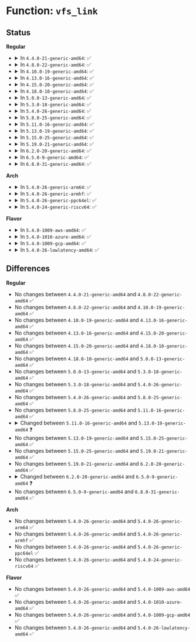 # Function: <code>vfs_link</code>

## Status
<b>Regular</b>
<ul>
<li>
<details>
<summary>In <code>4.4.0-21-generic-amd64</code>: ✅</summary>

```c
int vfs_link(struct dentry * old_dentry, struct inode * dir, struct dentry * new_dentry, struct inode * * delegated_inode)
```

```json
{
  "name": "vfs_link",
  "collision_type": "Unique Global",
  "inline_type": "No",
  "funcs": [
    {
      "addr": 18446744071581042432,
      "name": "vfs_link",
      "external": true,
      "loc": "fs/namei.c:4004",
      "file": "fs/namei.c",
      "inline": "seen, unknown",
      "caller_inline": [],
      "caller_func": [
        "fs/namei.c:SyS_link",
        "fs/ecryptfs/inode.c:ecryptfs_link"
      ]
    }
  ],
  "symbols": [
    {
      "addr": 18446744071581042432,
      "name": "vfs_link",
      "section": ".text",
      "bind": "STB_GLOBAL",
      "size": 647
    }
  ]
}
```
</details>
</li>
<li>
<details>
<summary>In <code>4.8.0-22-generic-amd64</code>: ✅</summary>

```c
int vfs_link(struct dentry * old_dentry, struct inode * dir, struct dentry * new_dentry, struct inode * * delegated_inode)
```

```json
{
  "name": "vfs_link",
  "collision_type": "Unique Global",
  "inline_type": "No",
  "funcs": [
    {
      "addr": 18446744071581208688,
      "name": "vfs_link",
      "external": true,
      "loc": "fs/namei.c:4147",
      "file": "fs/namei.c",
      "inline": "seen, unknown",
      "caller_inline": [],
      "caller_func": [
        "fs/namei.c:SyS_link",
        "fs/ecryptfs/inode.c:ecryptfs_link"
      ]
    }
  ],
  "symbols": [
    {
      "addr": 18446744071581208688,
      "name": "vfs_link",
      "section": ".text",
      "bind": "STB_GLOBAL",
      "size": 814
    }
  ]
}
```
</details>
</li>
<li>
<details>
<summary>In <code>4.10.0-19-generic-amd64</code>: ✅</summary>

```c
int vfs_link(struct dentry * old_dentry, struct inode * dir, struct dentry * new_dentry, struct inode * * delegated_inode)
```

```json
{
  "name": "vfs_link",
  "collision_type": "Unique Global",
  "inline_type": "No",
  "funcs": [
    {
      "addr": 18446744071581286176,
      "name": "vfs_link",
      "external": true,
      "loc": "fs/namei.c:4104",
      "file": "fs/namei.c",
      "inline": "seen, unknown",
      "caller_inline": [],
      "caller_func": [
        "fs/namei.c:SyS_link",
        "fs/ecryptfs/inode.c:ecryptfs_link"
      ]
    }
  ],
  "symbols": [
    {
      "addr": 18446744071581286176,
      "name": "vfs_link",
      "section": ".text",
      "bind": "STB_GLOBAL",
      "size": 814
    }
  ]
}
```
</details>
</li>
<li>
<details>
<summary>In <code>4.13.0-16-generic-amd64</code>: ✅</summary>

```c
int vfs_link(struct dentry * old_dentry, struct inode * dir, struct dentry * new_dentry, struct inode * * delegated_inode)
```

```json
{
  "name": "vfs_link",
  "collision_type": "Unique Global",
  "inline_type": "No",
  "funcs": [
    {
      "addr": 18446744071581337856,
      "name": "vfs_link",
      "external": true,
      "loc": "fs/namei.c:4169",
      "file": "fs/namei.c",
      "inline": "seen, unknown",
      "caller_inline": [],
      "caller_func": [
        "fs/namei.c:SyS_link",
        "fs/ecryptfs/inode.c:ecryptfs_link"
      ]
    }
  ],
  "symbols": [
    {
      "addr": 18446744071581337856,
      "name": "vfs_link",
      "section": ".text",
      "bind": "STB_GLOBAL",
      "size": 826
    }
  ]
}
```
</details>
</li>
<li>
<details>
<summary>In <code>4.15.0-20-generic-amd64</code>: ✅</summary>

```c
int vfs_link(struct dentry * old_dentry, struct inode * dir, struct dentry * new_dentry, struct inode * * delegated_inode)
```

```json
{
  "name": "vfs_link",
  "collision_type": "Unique Global",
  "inline_type": "No",
  "funcs": [
    {
      "addr": 18446744071581478896,
      "name": "vfs_link",
      "external": true,
      "loc": "fs/namei.c:4165",
      "file": "fs/namei.c",
      "inline": "seen, unknown",
      "caller_inline": [],
      "caller_func": [
        "fs/namei.c:SyS_link",
        "fs/ecryptfs/inode.c:ecryptfs_link"
      ]
    }
  ],
  "symbols": [
    {
      "addr": 18446744071581478896,
      "name": "vfs_link",
      "section": ".text",
      "bind": "STB_GLOBAL",
      "size": 835
    }
  ]
}
```
</details>
</li>
<li>
<details>
<summary>In <code>4.18.0-10-generic-amd64</code>: ✅</summary>

```c
int vfs_link(struct dentry * old_dentry, struct inode * dir, struct dentry * new_dentry, struct inode * * delegated_inode)
```

```json
{
  "name": "vfs_link",
  "collision_type": "Unique Global",
  "inline_type": "No",
  "funcs": [
    {
      "addr": 18446744071581637216,
      "name": "vfs_link",
      "external": true,
      "loc": "fs/namei.c:4205",
      "file": "fs/namei.c",
      "inline": "seen, unknown",
      "caller_inline": [],
      "caller_func": [
        "fs/namei.c:do_linkat",
        "fs/ecryptfs/inode.c:ecryptfs_link"
      ]
    }
  ],
  "symbols": [
    {
      "addr": 18446744071581637216,
      "name": "vfs_link",
      "section": ".text",
      "bind": "STB_GLOBAL",
      "size": 851
    }
  ]
}
```
</details>
</li>
<li>
<details>
<summary>In <code>5.0.0-13-generic-amd64</code>: ✅</summary>

```c
int vfs_link(struct dentry * old_dentry, struct inode * dir, struct dentry * new_dentry, struct inode * * delegated_inode)
```

```json
{
  "name": "vfs_link",
  "collision_type": "Unique Global",
  "inline_type": "No",
  "funcs": [
    {
      "addr": 18446744071581725424,
      "name": "vfs_link",
      "external": true,
      "loc": "fs/namei.c:4194",
      "file": "fs/namei.c",
      "inline": "seen, unknown",
      "caller_inline": [],
      "caller_func": [
        "fs/namei.c:do_linkat",
        "fs/ecryptfs/inode.c:ecryptfs_link"
      ]
    }
  ],
  "symbols": [
    {
      "addr": 18446744071581725424,
      "name": "vfs_link",
      "section": ".text",
      "bind": "STB_GLOBAL",
      "size": 851
    }
  ]
}
```
</details>
</li>
<li>
<details>
<summary>In <code>5.3.0-18-generic-amd64</code>: ✅</summary>

```c
int vfs_link(struct dentry * old_dentry, struct inode * dir, struct dentry * new_dentry, struct inode * * delegated_inode)
```

```json
{
  "name": "vfs_link",
  "collision_type": "Unique Global",
  "inline_type": "No",
  "funcs": [
    {
      "addr": 18446744071581843184,
      "name": "vfs_link",
      "external": true,
      "loc": "fs/namei.c:4195",
      "file": "fs/namei.c",
      "inline": "seen, unknown",
      "caller_inline": [],
      "caller_func": [
        "fs/namei.c:do_linkat",
        "fs/ecryptfs/inode.c:ecryptfs_link"
      ]
    }
  ],
  "symbols": [
    {
      "addr": 18446744071581843184,
      "name": "vfs_link",
      "section": ".text",
      "bind": "STB_GLOBAL",
      "size": 920
    }
  ]
}
```
</details>
</li>
<li>
<details>
<summary>In <code>5.4.0-26-generic-amd64</code>: ✅</summary>

```c
int vfs_link(struct dentry * old_dentry, struct inode * dir, struct dentry * new_dentry, struct inode * * delegated_inode)
```

```json
{
  "name": "vfs_link",
  "collision_type": "Unique Global",
  "inline_type": "No",
  "funcs": [
    {
      "addr": 18446744071581915648,
      "name": "vfs_link",
      "external": true,
      "loc": "fs/namei.c:4190",
      "file": "fs/namei.c",
      "inline": "seen, unknown",
      "caller_inline": [],
      "caller_func": [
        "fs/namei.c:do_linkat",
        "fs/ecryptfs/inode.c:ecryptfs_link"
      ]
    }
  ],
  "symbols": [
    {
      "addr": 18446744071581915648,
      "name": "vfs_link",
      "section": ".text",
      "bind": "STB_GLOBAL",
      "size": 920
    }
  ]
}
```
</details>
</li>
<li>
<details>
<summary>In <code>5.8.0-25-generic-amd64</code>: ✅</summary>

```c
int vfs_link(struct dentry * old_dentry, struct inode * dir, struct dentry * new_dentry, struct inode * * delegated_inode)
```

```json
{
  "name": "vfs_link",
  "collision_type": "Unique Global",
  "inline_type": "No",
  "funcs": [
    {
      "addr": 18446744071582143632,
      "name": "vfs_link",
      "external": true,
      "loc": "fs/namei.c:4021",
      "file": "fs/namei.c",
      "inline": "seen, unknown",
      "caller_inline": [],
      "caller_func": [
        "fs/namei.c:do_linkat",
        "fs/ecryptfs/inode.c:ecryptfs_link"
      ]
    }
  ],
  "symbols": [
    {
      "addr": 18446744071582143632,
      "name": "vfs_link",
      "section": ".text",
      "bind": "STB_GLOBAL",
      "size": 975
    }
  ]
}
```
</details>
</li>
<li>
<details>
<summary>In <code>5.11.0-16-generic-amd64</code>: ✅</summary>

```c
int vfs_link(struct dentry * old_dentry, struct inode * dir, struct dentry * new_dentry, struct inode * * delegated_inode)
```

```json
{
  "name": "vfs_link",
  "collision_type": "Unique Global",
  "inline_type": "No",
  "funcs": [
    {
      "addr": 18446744071582190592,
      "name": "vfs_link",
      "external": true,
      "loc": "fs/namei.c:4021",
      "file": "fs/namei.c",
      "inline": "seen, unknown",
      "caller_inline": [],
      "caller_func": [
        "fs/namei.c:do_linkat",
        "fs/init.c:init_link",
        "fs/ecryptfs/inode.c:ecryptfs_link"
      ]
    }
  ],
  "symbols": [
    {
      "addr": 18446744071582190592,
      "name": "vfs_link",
      "section": ".text",
      "bind": "STB_GLOBAL",
      "size": 950
    }
  ]
}
```
</details>
</li>
<li>
<details>
<summary>In <code>5.13.0-19-generic-amd64</code>: ✅</summary>

```c
int vfs_link(struct dentry * old_dentry, struct user_namespace * mnt_userns, struct inode * dir, struct dentry * new_dentry, struct inode * * delegated_inode)
```

```json
{
  "name": "vfs_link",
  "collision_type": "Unique Global",
  "inline_type": "No",
  "funcs": [
    {
      "addr": 18446744071582217264,
      "name": "vfs_link",
      "external": true,
      "loc": "fs/namei.c:4252",
      "file": "fs/namei.c",
      "inline": "seen, unknown",
      "caller_inline": [],
      "caller_func": [
        "fs/namei.c:do_linkat",
        "fs/init.c:init_link",
        "fs/ecryptfs/inode.c:ecryptfs_link"
      ]
    }
  ],
  "symbols": [
    {
      "addr": 18446744071582217264,
      "name": "vfs_link",
      "section": ".text",
      "bind": "STB_GLOBAL",
      "size": 862
    }
  ]
}
```
</details>
</li>
<li>
<details>
<summary>In <code>5.15.0-25-generic-amd64</code>: ✅</summary>

```c
int vfs_link(struct dentry * old_dentry, struct user_namespace * mnt_userns, struct inode * dir, struct dentry * new_dentry, struct inode * * delegated_inode)
```

```json
{
  "name": "vfs_link",
  "collision_type": "Unique Global",
  "inline_type": "No",
  "funcs": [
    {
      "addr": 18446744071582535312,
      "name": "vfs_link",
      "external": true,
      "loc": "fs/namei.c:4330",
      "file": "fs/namei.c",
      "inline": "seen, unknown",
      "caller_inline": [],
      "caller_func": [
        "fs/namei.c:do_linkat",
        "fs/init.c:init_link",
        "fs/ecryptfs/inode.c:ecryptfs_link"
      ]
    }
  ],
  "symbols": [
    {
      "addr": 18446744071582535312,
      "name": "vfs_link",
      "section": ".text",
      "bind": "STB_GLOBAL",
      "size": 899
    }
  ]
}
```
</details>
</li>
<li>
<details>
<summary>In <code>5.19.0-21-generic-amd64</code>: ✅</summary>

```c
int vfs_link(struct dentry * old_dentry, struct user_namespace * mnt_userns, struct inode * dir, struct dentry * new_dentry, struct inode * * delegated_inode)
```

```json
{
  "name": "vfs_link",
  "collision_type": "Unique Global",
  "inline_type": "No",
  "funcs": [
    {
      "addr": 18446744071583051968,
      "name": "vfs_link",
      "external": true,
      "loc": "fs/namei.c:4425",
      "file": "fs/namei.c",
      "inline": "seen, unknown",
      "caller_inline": [],
      "caller_func": [
        "fs/namei.c:do_linkat",
        "fs/init.c:init_link",
        "fs/ecryptfs/inode.c:ecryptfs_link"
      ]
    }
  ],
  "symbols": [
    {
      "addr": 18446744071583051968,
      "name": "vfs_link",
      "section": ".text",
      "bind": "STB_GLOBAL",
      "size": 826
    }
  ]
}
```
</details>
</li>
<li>
<details>
<summary>In <code>6.2.0-20-generic-amd64</code>: ✅</summary>

```c
int vfs_link(struct dentry * old_dentry, struct user_namespace * mnt_userns, struct inode * dir, struct dentry * new_dentry, struct inode * * delegated_inode)
```

```json
{
  "name": "vfs_link",
  "collision_type": "Unique Global",
  "inline_type": "No",
  "funcs": [
    {
      "addr": 18446744071583618272,
      "name": "vfs_link",
      "external": true,
      "loc": "fs/namei.c:4481",
      "file": "fs/namei.c",
      "inline": "seen, unknown",
      "caller_inline": [],
      "caller_func": [
        "fs/namei.c:do_linkat",
        "fs/init.c:init_link",
        "fs/ecryptfs/inode.c:ecryptfs_link"
      ]
    }
  ],
  "symbols": [
    {
      "addr": 18446744071583618272,
      "name": "vfs_link",
      "section": ".text",
      "bind": "STB_GLOBAL",
      "size": 826
    }
  ]
}
```
</details>
</li>
<li>
<details>
<summary>In <code>6.5.0-9-generic-amd64</code>: ✅</summary>

```c
int vfs_link(struct dentry * old_dentry, struct mnt_idmap * idmap, struct inode * dir, struct dentry * new_dentry, struct inode * * delegated_inode)
```

```json
{
  "name": "vfs_link",
  "collision_type": "Unique Global",
  "inline_type": "No",
  "funcs": [
    {
      "addr": 18446744071583839088,
      "name": "vfs_link",
      "external": true,
      "loc": "fs/namei.c:4553",
      "file": "fs/namei.c",
      "inline": "seen, unknown",
      "caller_inline": [],
      "caller_func": [
        "fs/namei.c:do_linkat",
        "fs/init.c:init_link",
        "fs/ecryptfs/inode.c:ecryptfs_link"
      ]
    }
  ],
  "symbols": [
    {
      "addr": 18446744071583839088,
      "name": "vfs_link",
      "section": ".text",
      "bind": "STB_GLOBAL",
      "size": 1015
    }
  ]
}
```
</details>
</li>
<li>
<details>
<summary>In <code>6.8.0-31-generic-amd64</code>: ✅</summary>

```c
int vfs_link(struct dentry * old_dentry, struct mnt_idmap * idmap, struct inode * dir, struct dentry * new_dentry, struct inode * * delegated_inode)
```

```json
{
  "name": "vfs_link",
  "collision_type": "Unique Global",
  "inline_type": "No",
  "funcs": [
    {
      "addr": 18446744071584045120,
      "name": "vfs_link",
      "external": true,
      "loc": "fs/namei.c:4560",
      "file": "fs/namei.c",
      "inline": "seen, unknown",
      "caller_inline": [],
      "caller_func": [
        "fs/namei.c:do_linkat",
        "fs/init.c:init_link",
        "fs/ecryptfs/inode.c:ecryptfs_link"
      ]
    }
  ],
  "symbols": [
    {
      "addr": 18446744071584045120,
      "name": "vfs_link",
      "section": ".text",
      "bind": "STB_GLOBAL",
      "size": 1015
    }
  ]
}
```
</details>
</li>
</ul>
<b>Arch</b>
<ul>
<li>
<details>
<summary>In <code>5.4.0-26-generic-arm64</code>: ✅</summary>

```c
int vfs_link(struct dentry * old_dentry, struct inode * dir, struct dentry * new_dentry, struct inode * * delegated_inode)
```

```json
{
  "name": "vfs_link",
  "collision_type": "Unique Global",
  "inline_type": "No",
  "funcs": [
    {
      "addr": 18446603336493396552,
      "name": "vfs_link",
      "external": true,
      "loc": "fs/namei.c:4190",
      "file": "fs/namei.c",
      "inline": "seen, unknown",
      "caller_inline": [],
      "caller_func": [
        "fs/namei.c:do_linkat",
        "fs/ecryptfs/inode.c:ecryptfs_link"
      ]
    }
  ],
  "symbols": [
    {
      "addr": 18446603336493396552,
      "name": "vfs_link",
      "section": ".text",
      "bind": "STB_GLOBAL",
      "size": 836
    }
  ]
}
```
</details>
</li>
<li>
<details>
<summary>In <code>5.4.0-26-generic-armhf</code>: ✅</summary>

```c
int vfs_link(struct dentry * old_dentry, struct inode * dir, struct dentry * new_dentry, struct inode * * delegated_inode)
```

```json
{
  "name": "vfs_link",
  "collision_type": "Unique Global",
  "inline_type": "No",
  "funcs": [
    {
      "addr": 3226982272,
      "name": "vfs_link",
      "external": true,
      "loc": "fs/namei.c:4190",
      "file": "fs/namei.c",
      "inline": "seen, unknown",
      "caller_inline": [],
      "caller_func": [
        "fs/namei.c:do_linkat",
        "fs/ecryptfs/inode.c:ecryptfs_link"
      ]
    }
  ],
  "symbols": [
    {
      "addr": 3226982272,
      "name": "vfs_link",
      "section": ".text",
      "bind": "STB_GLOBAL",
      "size": 944
    }
  ]
}
```
</details>
</li>
<li>
<details>
<summary>In <code>5.4.0-26-generic-ppc64el</code>: ✅</summary>

```c
int vfs_link(struct dentry * old_dentry, struct inode * dir, struct dentry * new_dentry, struct inode * * delegated_inode)
```

```json
{
  "name": "vfs_link",
  "collision_type": "Unique Global",
  "inline_type": "No",
  "funcs": [
    {
      "addr": 13835058055286951856,
      "name": "vfs_link",
      "external": true,
      "loc": "fs/namei.c:4190",
      "file": "fs/namei.c",
      "inline": "seen, unknown",
      "caller_inline": [],
      "caller_func": [
        "fs/namei.c:do_linkat",
        "fs/ecryptfs/inode.c:ecryptfs_link"
      ]
    }
  ],
  "symbols": [
    {
      "addr": 13835058055286951856,
      "name": "vfs_link",
      "section": ".text",
      "bind": "STB_GLOBAL",
      "size": 1108
    }
  ]
}
```
</details>
</li>
<li>
<details>
<summary>In <code>5.4.0-24-generic-riscv64</code>: ✅</summary>

```c
int vfs_link(struct dentry * old_dentry, struct inode * dir, struct dentry * new_dentry, struct inode * * delegated_inode)
```

```json
{
  "name": "vfs_link",
  "collision_type": "Unique Global",
  "inline_type": "No",
  "funcs": [
    {
      "addr": 18446743936273109902,
      "name": "vfs_link",
      "external": true,
      "loc": "fs/namei.c:4190",
      "file": "fs/namei.c",
      "inline": "seen, unknown",
      "caller_inline": [],
      "caller_func": [
        "fs/namei.c:do_linkat",
        "fs/ecryptfs/inode.c:ecryptfs_link"
      ]
    }
  ],
  "symbols": [
    {
      "addr": 18446743936273109902,
      "name": "vfs_link",
      "section": ".text",
      "bind": "STB_GLOBAL",
      "size": 684
    }
  ]
}
```
</details>
</li>
</ul>
<b>Flavor</b>
<ul>
<li>
<details>
<summary>In <code>5.4.0-1009-aws-amd64</code>: ✅</summary>

```c
int vfs_link(struct dentry * old_dentry, struct inode * dir, struct dentry * new_dentry, struct inode * * delegated_inode)
```

```json
{
  "name": "vfs_link",
  "collision_type": "Unique Global",
  "inline_type": "No",
  "funcs": [
    {
      "addr": 18446744071581884384,
      "name": "vfs_link",
      "external": true,
      "loc": "fs/namei.c:4190",
      "file": "fs/namei.c",
      "inline": "seen, unknown",
      "caller_inline": [],
      "caller_func": [
        "fs/namei.c:do_linkat",
        "fs/ecryptfs/inode.c:ecryptfs_link"
      ]
    }
  ],
  "symbols": [
    {
      "addr": 18446744071581884384,
      "name": "vfs_link",
      "section": ".text",
      "bind": "STB_GLOBAL",
      "size": 920
    }
  ]
}
```
</details>
</li>
<li>
<details>
<summary>In <code>5.4.0-1010-azure-amd64</code>: ✅</summary>

```c
int vfs_link(struct dentry * old_dentry, struct inode * dir, struct dentry * new_dentry, struct inode * * delegated_inode)
```

```json
{
  "name": "vfs_link",
  "collision_type": "Unique Global",
  "inline_type": "No",
  "funcs": [
    {
      "addr": 18446744071581821984,
      "name": "vfs_link",
      "external": true,
      "loc": "fs/namei.c:4190",
      "file": "fs/namei.c",
      "inline": "seen, unknown",
      "caller_inline": [],
      "caller_func": [
        "fs/namei.c:do_linkat",
        "fs/ecryptfs/inode.c:ecryptfs_link"
      ]
    }
  ],
  "symbols": [
    {
      "addr": 18446744071581821984,
      "name": "vfs_link",
      "section": ".text",
      "bind": "STB_GLOBAL",
      "size": 920
    }
  ]
}
```
</details>
</li>
<li>
<details>
<summary>In <code>5.4.0-1009-gcp-amd64</code>: ✅</summary>

```c
int vfs_link(struct dentry * old_dentry, struct inode * dir, struct dentry * new_dentry, struct inode * * delegated_inode)
```

```json
{
  "name": "vfs_link",
  "collision_type": "Unique Global",
  "inline_type": "No",
  "funcs": [
    {
      "addr": 18446744071581875696,
      "name": "vfs_link",
      "external": true,
      "loc": "fs/namei.c:4190",
      "file": "fs/namei.c",
      "inline": "seen, unknown",
      "caller_inline": [],
      "caller_func": [
        "fs/namei.c:do_linkat",
        "fs/ecryptfs/inode.c:ecryptfs_link"
      ]
    }
  ],
  "symbols": [
    {
      "addr": 18446744071581875696,
      "name": "vfs_link",
      "section": ".text",
      "bind": "STB_GLOBAL",
      "size": 920
    }
  ]
}
```
</details>
</li>
<li>
<details>
<summary>In <code>5.4.0-26-lowlatency-amd64</code>: ✅</summary>

```c
int vfs_link(struct dentry * old_dentry, struct inode * dir, struct dentry * new_dentry, struct inode * * delegated_inode)
```

```json
{
  "name": "vfs_link",
  "collision_type": "Unique Global",
  "inline_type": "No",
  "funcs": [
    {
      "addr": 18446744071581941440,
      "name": "vfs_link",
      "external": true,
      "loc": "fs/namei.c:4190",
      "file": "fs/namei.c",
      "inline": "seen, unknown",
      "caller_inline": [],
      "caller_func": [
        "fs/namei.c:do_linkat",
        "fs/ecryptfs/inode.c:ecryptfs_link"
      ]
    }
  ],
  "symbols": [
    {
      "addr": 18446744071581941440,
      "name": "vfs_link",
      "section": ".text",
      "bind": "STB_GLOBAL",
      "size": 918
    }
  ]
}
```
</details>
</li>
</ul>

## Differences
<b>Regular</b>
<ul>
<li>
No changes between <code>4.4.0-21-generic-amd64</code> and <code>4.8.0-22-generic-amd64</code> ✅
</li>
<li>
No changes between <code>4.8.0-22-generic-amd64</code> and <code>4.10.0-19-generic-amd64</code> ✅
</li>
<li>
No changes between <code>4.10.0-19-generic-amd64</code> and <code>4.13.0-16-generic-amd64</code> ✅
</li>
<li>
No changes between <code>4.13.0-16-generic-amd64</code> and <code>4.15.0-20-generic-amd64</code> ✅
</li>
<li>
No changes between <code>4.15.0-20-generic-amd64</code> and <code>4.18.0-10-generic-amd64</code> ✅
</li>
<li>
No changes between <code>4.18.0-10-generic-amd64</code> and <code>5.0.0-13-generic-amd64</code> ✅
</li>
<li>
No changes between <code>5.0.0-13-generic-amd64</code> and <code>5.3.0-18-generic-amd64</code> ✅
</li>
<li>
No changes between <code>5.3.0-18-generic-amd64</code> and <code>5.4.0-26-generic-amd64</code> ✅
</li>
<li>
No changes between <code>5.4.0-26-generic-amd64</code> and <code>5.8.0-25-generic-amd64</code> ✅
</li>
<li>
No changes between <code>5.8.0-25-generic-amd64</code> and <code>5.11.0-16-generic-amd64</code> ✅
</li>
<li>
<details>
<summary>Changed between <code>5.11.0-16-generic-amd64</code> and <code>5.13.0-19-generic-amd64</code> ❓</summary>
<ul>
<li>
<b>Param added. </b>
<code>struct user_namespace * mnt_userns</code>
</li>
<li>
<b>Param reordered. </b>
<code>old_dentry, dir, new_dentry, delegated_inode</code> ➡️ <code>old_dentry, mnt_userns, dir, new_dentry, delegated_inode</code>
</li>
</ul>
</details>
</li>
<li>
No changes between <code>5.13.0-19-generic-amd64</code> and <code>5.15.0-25-generic-amd64</code> ✅
</li>
<li>
No changes between <code>5.15.0-25-generic-amd64</code> and <code>5.19.0-21-generic-amd64</code> ✅
</li>
<li>
No changes between <code>5.19.0-21-generic-amd64</code> and <code>6.2.0-20-generic-amd64</code> ✅
</li>
<li>
<details>
<summary>Changed between <code>6.2.0-20-generic-amd64</code> and <code>6.5.0-9-generic-amd64</code> ❓</summary>
<ul>
<li>
<b>Param added. </b>
<code>struct mnt_idmap * idmap</code>
</li>
<li>
<b>Param removed. </b>
<code>struct user_namespace * mnt_userns</code>
</li>
</ul>
</details>
</li>
<li>
No changes between <code>6.5.0-9-generic-amd64</code> and <code>6.8.0-31-generic-amd64</code> ✅
</li>
</ul>
<b>Arch</b>
<ul>
<li>
No changes between <code>5.4.0-26-generic-amd64</code> and <code>5.4.0-26-generic-arm64</code> ✅
</li>
<li>
No changes between <code>5.4.0-26-generic-amd64</code> and <code>5.4.0-26-generic-armhf</code> ✅
</li>
<li>
No changes between <code>5.4.0-26-generic-amd64</code> and <code>5.4.0-26-generic-ppc64el</code> ✅
</li>
<li>
No changes between <code>5.4.0-26-generic-amd64</code> and <code>5.4.0-24-generic-riscv64</code> ✅
</li>
</ul>
<b>Flavor</b>
<ul>
<li>
No changes between <code>5.4.0-26-generic-amd64</code> and <code>5.4.0-1009-aws-amd64</code> ✅
</li>
<li>
No changes between <code>5.4.0-26-generic-amd64</code> and <code>5.4.0-1010-azure-amd64</code> ✅
</li>
<li>
No changes between <code>5.4.0-26-generic-amd64</code> and <code>5.4.0-1009-gcp-amd64</code> ✅
</li>
<li>
No changes between <code>5.4.0-26-generic-amd64</code> and <code>5.4.0-26-lowlatency-amd64</code> ✅
</li>
</ul>

